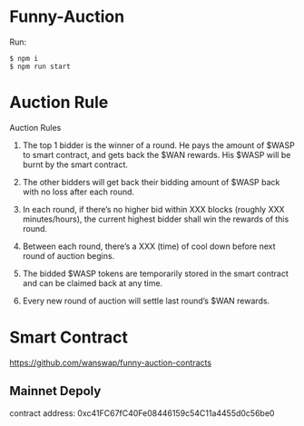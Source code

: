 # Funny-Auction

Run:
```
$ npm i
$ npm run start

```

# Auction Rule

Auction Rules 
1) The top 1 bidder is the winner of a round. He pays the amount of $WASP to smart contract, and gets back the $WAN rewards. His $WASP will be burnt by the smart contract. 

2) The other bidders will get back their bidding amount of $WASP back with no loss after each round. 

3) In each round, if there’s no higher bid within XXX blocks (roughly XXX minutes/hours), the current highest bidder shall win the rewards of this round. 

4) Between each round, there’s a XXX (time) of cool down before next round of auction begins. 

5) The bidded $WASP tokens are temporarily stored in the smart contract and can be claimed back at any time. 

6) Every new round of auction will settle last round’s $WAN rewards.

# Smart Contract

https://github.com/wanswap/funny-auction-contracts

## Mainnet Depoly

contract address:    0xc41FC67fC40Fe08446159c54C11a4455d0c56be0
